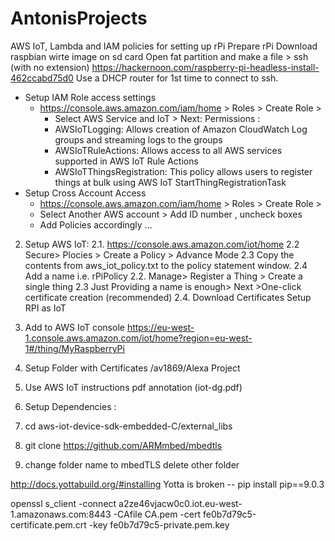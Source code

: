 # AntonisProjects
AWS IoT, Lambda and IAM policies for setting up rPi 
Prepare rPi
Download raspbian wirte image on sd card 
Open fat partition and make a file > ssh (with no extension) 
https://hackernoon.com/raspberry-pi-headless-install-462ccabd75d0
Use a DHCP router for 1st time to connect to ssh. 

* Setup IAM Role access settings
    * https://console.aws.amazon.com/iam/home > Roles > Create Role > 
      * Select AWS Service and IoT > Next: Permissions :
      * AWSIoTLogging:            Allows creation of Amazon CloudWatch Log groups and streaming logs to the groups
      * AWSIoTRuleActions:        Allows access to all AWS services supported in AWS IoT Rule Actions
      * AWSIoTThingsRegistration: This policy allows users to register things at bulk using AWS IoT StartThingRegistrationTask 
* Setup Cross Account Access
  * https://console.aws.amazon.com/iam/home > Roles > Create Role > 
  * Select Another AWS account > Add ID number , uncheck boxes 
  * Add Policies accordingly ...

              
      

2. Setup AWS IoT: 
  2.1.  https://console.aws.amazon.com/iot/home
  2.2   Secure> Plocies > Create a Policy > Advance Mode 
  2.3   Copy the contents from aws_iot_policy.txt to the policy statement window. 
  2.4   Add a name i.e. rPiPolicy 
  2.2.  Manage> Register a Thing > Create a single thing
  2.3 Just Providing a name is enough> Next >One-click certificate creation (recommended)
  2.4. Download Certificates 
Setup RPI as IoT 

1. Add to AWS IoT console 
  https://eu-west-1.console.aws.amazon.com/iot/home?region=eu-west-1#/thing/MyRaspberryPi
2. Setup Folder with Certificates /av1869/Alexa Project 
3. Use AWS IoT instructions pdf annotation (iot-dg.pdf)
4. Setup Dependencies : 
5.  cd aws-iot-device-sdk-embedded-C/external_libs
6. git clone https://github.com/ARMmbed/mbedtls
7. change folder name to mbedTLS delete other folder 

http://docs.yottabuild.org/#installing
Yotta is broken --  pip install pip==9.0.3

openssl s_client -connect a2ze46vjacw0c0.iot.eu-west-1.amazonaws.com:8443 -CAfile CA.pem -cert fe0b7d79c5-certificate.pem.crt -key fe0b7d79c5-private.pem.key
